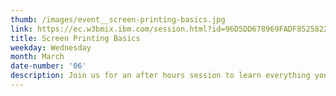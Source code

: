```yaml
---
thumb: /images/event__screen-printing-basics.jpg
link: https://ec.w3bmix.ibm.com/session.html?id=96D5DD678969FADF8525822E001BCE82
title: Screen Printing Basics
weekday: Wednesday
month: March
date-number: '06'
description: Join us for an after hours session to learn everything you need to know about screen printing in the Make Lab. We will be coating screens with emulsion, printing artwork onto transparencies, burning the image into the screen, washing out the stencil, mixing ink, prepping our work station, registering the paper, and finally pulling prints. The artwork always varies, so you’ll leave with a one-of-a-kind screen printed poster that you made yourself!
---
```


